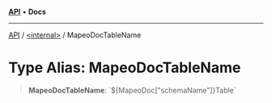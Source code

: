 [**API**](../../README.md) • **Docs**

***

[API](../../README.md) / [\<internal\>](../README.md) / MapeoDocTableName

# Type Alias: MapeoDocTableName

> **MapeoDocTableName**: \`$\{MapeoDoc\["schemaName"\]\}Table\`

